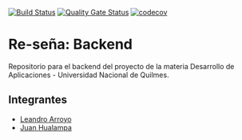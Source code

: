 [![Build Status](https://travis-ci.com/desapp-grupo-D-012021/backend.svg?token=1okBePLPb24ssbxW37nF&branch=main)](https://travis-ci.com/desapp-grupo-D-012021/backend)
[![Quality Gate Status](https://sonarcloud.io/api/project_badges/measure?project=desapp-grupo-D-012021_backend&metric=alert_status)](https://sonarcloud.io/dashboard?id=desapp-grupo-D-012021_backend)
[![codecov](https://codecov.io/gh/desapp-grupo-D-012021/backend/branch/main/graph/badge.svg?token=CI7H955043)](https://codecov.io/gh/desapp-grupo-D-012021/backend)
# Re-seña: Backend
Repositorio para el backend del proyecto de la materia Desarrollo de Aplicaciones - Universidad Nacional de Quilmes.

## Integrantes
- [Leandro Arroyo](https://github.com/Leandroa77)
- [Juan Hualampa](https://github.com/juanhualampa) 
